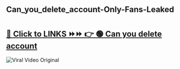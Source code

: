 
 ## Can_you_delete_account-Only-Fans-Leaked

# <h2><a href="https://clipsfans.com/Can_you_delete_account&ref=git">🔗 Click to LINKS ⏩⏩ 👉 🟢 Can you delete account </a></h2>

<a href="https://clipsfans.com/Can_you_delete_account&ref=git" rel="nofollow" data-target="animated-image.originalLink"><img src="https://i.ibb.co.com/xMMVF88/686577567.gif" alt="Viral Video Original" style="max-width: 100%; display: inline-block;" data-target="animated-image.originalImage"></a>
